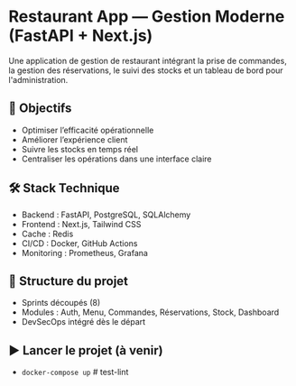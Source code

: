 # Restaurant App — Gestion Moderne (FastAPI + Next.js)

Une application de gestion de restaurant intégrant la prise de commandes, la gestion des réservations, le suivi des stocks et un tableau de bord pour l'administration.

## 🎯 Objectifs
- Optimiser l’efficacité opérationnelle
- Améliorer l’expérience client
- Suivre les stocks en temps réel
- Centraliser les opérations dans une interface claire

## 🛠 Stack Technique
- Backend : FastAPI, PostgreSQL, SQLAlchemy
- Frontend : Next.js, Tailwind CSS
- Cache : Redis
- CI/CD : Docker, GitHub Actions
- Monitoring : Prometheus, Grafana

## 🚧 Structure du projet
- Sprints découpés (8)
- Modules : Auth, Menu, Commandes, Réservations, Stock, Dashboard
- DevSecOps intégré dès le départ

## ▶️ Lancer le projet (à venir)
- `docker-compose up`
#   t e s t - l i n t  
 